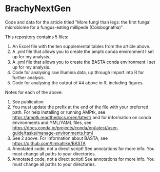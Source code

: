 # BrachyNextGen
Code and data for the article titled "More fungi than legs: the first fungal microbiome for a fungus-eating millipede (Colobognatha)".

This repository contains 5 files:

1) An Excel file with the ten supplemental tables from the article above.
2) A .yml file that allows you to create the amptk conda environment I set up for my analysis.
3) A .yml file that allows you to create the BASTA conda environment I set up for my analysis.
4) Code for analysing raw Illumina data, up through import into R for further analysis.
5) Code for analysing the output of #4 above in R, including figures.

Notes for each of the above:
1) See publication 
2) You must update the prefix at the end of the file with your preferred path. For help installing or running AMPtk, see https://amptk.readthedocs.io/en/latest/ and for information on conda environments and YML/YAML files, see https://docs.conda.io/projects/conda/en/latest/user-guide/tasks/manage-environments.html
3) See 2 above. For information about BASTA, see https://github.com/timkahlke/BASTA
4) Annotated code, not a direct script! See annotations for more info. You must change all paths to your directories.
5) Annotated code, not a direct script! See annotations for more info. You must change all paths to your directories.
